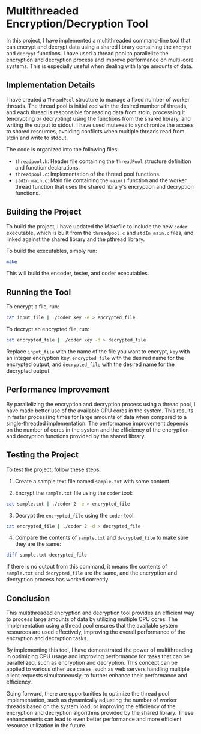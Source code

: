 # Multithreaded Encryption/Decryption Tool

In this project, I have implemented a multithreaded command-line tool that can encrypt and decrypt data using a shared library containing the `encrypt` and `decrypt` functions. I have used a thread pool to parallelize the encryption and decryption process and improve performance on multi-core systems. This is especially useful when dealing with large amounts of data.

## Implementation Details

I have created a `ThreadPool` structure to manage a fixed number of worker threads. The thread pool is initialized with the desired number of threads, and each thread is responsible for reading data from stdin, processing it (encrypting or decrypting) using the functions from the shared library, and writing the output to stdout. I have used mutexes to synchronize the access to shared resources, avoiding conflicts when multiple threads read from stdin and write to stdout.

The code is organized into the following files:

- `threadpool.h`: Header file containing the `ThreadPool` structure definition and function declarations.
- `threadpool.c`: Implementation of the thread pool functions.
- `stdIn_main.c`: Main file containing the `main()` function and the worker thread function that uses the shared library's encryption and decryption functions.

## Building the Project

To build the project, I have updated the Makefile to include the new `coder` executable, which is built from the `threadpool.c` and `stdIn_main.c` files, and linked against the shared library and the pthread library.

To build the executables, simply run:

```sh
make
```

This will build the encoder, tester, and coder executables.


## Running the Tool

To encrypt a file, run:

```sh
cat input_file | ./coder key -e > encrypted_file
```
To decrypt an encrypted file, run:

```sh
cat encrypted_file | ./coder key -d > decrypted_file
```


Replace `input_file` with the name of the file you want to encrypt, `key` with an integer encryption key, `encrypted_file` with the desired name for the encrypted output, and `decrypted_file` with the desired name for the decrypted output.



## Performance Improvement

By parallelizing the encryption and decryption process using a thread pool, I have made better use of the available CPU cores in the system. This results in faster processing times for large amounts of data when compared to a single-threaded implementation. The performance improvement depends on the number of cores in the system and the efficiency of the encryption and decryption functions provided by the shared library.

## Testing the Project

To test the project, follow these steps:

1. Create a sample text file named `sample.txt` with some content.

2. Encrypt the `sample.txt` file using the `coder` tool:

```sh
cat sample.txt | ./coder 2 -e > encrypted_file
```
3. Decrypt the `encrypted_file` using the `coder` tool:
```sh
cat encrypted_file | ./coder 2 -d > decrypted_file
```
4. Compare the contents of `sample.txt` and `decrypted_file` to make sure they are the same:
```sh
diff sample.txt decrypted_file
```

If there is no output from this command, it means the contents of `sample.txt` and `decrypted_file` are the same, and the encryption and decryption process has worked correctly.

## Conclusion

This multithreaded encryption and decryption tool provides an efficient way to process large amounts of data by utilizing multiple CPU cores. The implementation using a thread pool ensures that the available system resources are used effectively, improving the overall performance of the encryption and decryption tasks.

By implementing this tool, I have demonstrated the power of multithreading in optimizing CPU usage and improving performance for tasks that can be parallelized, such as encryption and decryption. This concept can be applied to various other use cases, such as web servers handling multiple client requests simultaneously, to further enhance their performance and efficiency.

Going forward, there are opportunities to optimize the thread pool implementation, such as dynamically adjusting the number of worker threads based on the system load, or improving the efficiency of the encryption and decryption algorithms provided by the shared library. These enhancements can lead to even better performance and more efficient resource utilization in the future.
